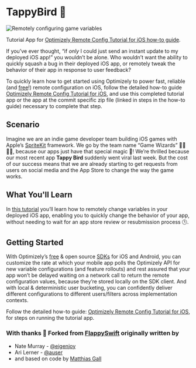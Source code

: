 
# TappyBird 🦜

![Remotely configuring game variables](https://user-images.githubusercontent.com/5668620/87825554-f60f1d00-c83c-11ea-80b7-be2b2933f840.png)

Tutorial App for [Optimizely Remote Config Tutorial for iOS how-to guide](https://www.optimizely.com).

If you’ve ever thought, “if *only* I could just send an instant update to my deployed iOS app!” you wouldn’t be alone. Who wouldn’t want the ability to quickly squash a bug in their deployed iOS app, or remotely tweak the behavior of their app in response to user feedback? 

To quickly learn how to get started using Optimizely to power fast, reliable (and [free](https://www.optimizely.com/rollouts-signup/ios/?utm_campaign=feature-flags-swift)!) remote configuration on iOS, follow the detailed how-to guide  [Optimizely Remote Config Tutorial for iOS](https://www.optimizely.com), and use this completed tutorial app or the app at the commit specific zip file (linked in steps in the how-to guide) necessary to complete that step. 

## Scenario
Imagine we are an indie game developer team building iOS games with Apple’s [SpriteKit](https://developer.apple.com/spritekit/) framework. We go by the team name “Game Wizards” 🧙‍♂️🧙‍♀️, because our apps just have that special magic 💫!  We’re thrilled because our most recent app **Tappy Bird** suddenly went viral last week. But the cost of our success means that we are already starting to get requests from users on social media and the App Store to change the way the game works. 

## What You'll Learn
In [this tutorial](https://www.optimizely.com) you’ll learn how to remotely change variables in your deployed iOS app, enabling you to quickly change the behavior of your app, without needing to wait for an app store review or resubmission process 🕒.

## Getting Started
With Optimizely’s [free](https://www.optimizely.com/rollouts-signup/ios/?utm_campaign=feature-flags-swift) & open source [SDKs](https://docs.developers.optimizely.com/full-stack/docs/sdk-reference-guides) for iOS and Android, you can customize the rate at which your mobile app polls the Optimizely API for new variable configurations (and feature rollouts) and rest assured that your app won’t be delayed waiting on a network call to return the remote configuration values, because they’re stored locally on the SDK client. And with local & deterministic user bucketing, you can confidently deliver different configurations to different users/filters across implementation contexts.

Follow the detailed how-to guide: [Optimizely Remote Config Tutorial for iOS](www.optimizely.com), for steps on running the tutorial app.









### With thanks 👋 Forked from [FlappySwift](https://github.com/fullstackio/FlappySwift) originally written by

- Nate Murray - [@eigenjoy](https://twitter.com/eigenjoy)
- Ari Lerner - [@auser](https://twitter.com/auser)
- and based on code by [Matthias Gall](http://digitalbreed.com/2014/how-to-build-a-game-like-flappy-bird-with-xcode-and-sprite-kit)

